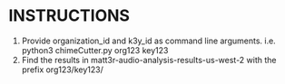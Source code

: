 # INSTRUCTIONS
1) Provide organization_id and k3y_id as command line arguments. i.e. python3 chimeCutter.py org123 key123
2) Find the results in matt3r-audio-analysis-results-us-west-2 with the prefix org123/key123/